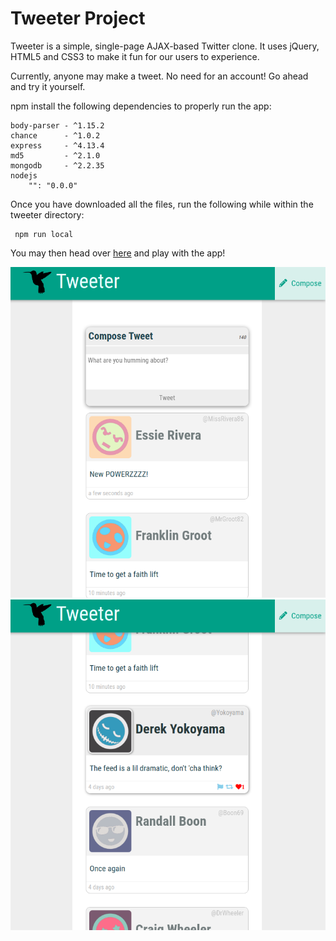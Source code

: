 # Tweeter Project

Tweeter is a simple, single-page AJAX-based Twitter clone. It uses jQuery, HTML5 and CSS3 to make it fun for our users to experience.

Currently, anyone may make a tweet. No need for an account! Go ahead and try it yourself.


npm install the following dependencies to properly run the app:

```
body-parser - ^1.15.2
chance      - ^1.0.2
express     - ^4.13.4
md5         - ^2.1.0
mongodb     - ^2.2.35
nodejs
    "": "0.0.0"
```
Once you have downloaded all the files, run the following while within the tweeter directory:
```
 npm run local
```

You may then head over [here](http://localhost:8080/) and play with the app!

!["The feed!"](https://github.com/ChibweMw/tweeter/blob/master/docs/Top-of-page.png?raw=true)
!["Active Feed!"](https://github.com/ChibweMw/tweeter/blob/master/docs/Some-tweets.png?raw=true)